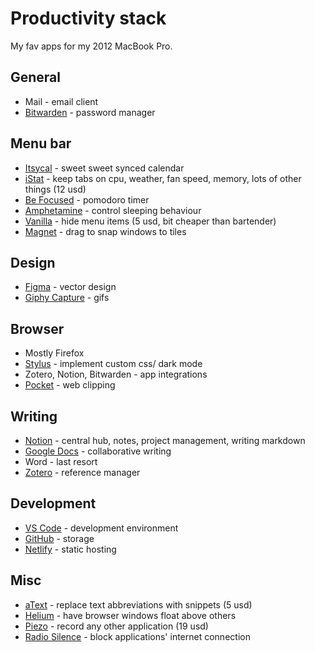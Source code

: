 # Productivity stack

My fav apps for my 2012 MacBook Pro.

## General

- Mail - email client
- [Bitwarden](https://bitwarden.com/) - password manager

## Menu bar

- [Itsycal](https://www.mowglii.com/itsycal/) - sweet sweet synced calendar
- [iStat](https://bjango.com/mac/istatmenus/) - keep tabs on cpu, weather, fan speed, memory, lots of other things (12 usd)
- [Be Focused](https://xwavesoft.com/be-focused-pro-for-iphone-ipad-mac-os-x.html) - pomodoro timer
- [Amphetamine](https://roaringapps.com/app/amphetamine) - control sleeping behaviour
- [Vanilla](https://matthewpalmer.net/vanilla/) - hide menu items (5 usd, bit cheaper than bartender)
- [Magnet](https://magnet.crowdcafe.com/) - drag to snap windows to tiles

## Design

- [Figma](https://bitwarden.com/) - vector design
- [Giphy Capture](https://giphy.com/apps/giphycapture) - gifs

## Browser

- Mostly Firefox
- [Stylus](https://add0n.com/stylus.html) - implement custom css/ dark mode
- Zotero, Notion, Bitwarden - app integrations
- [Pocket](https://www.mozilla.org/en-US/firefox/pocket/) - web clipping

## Writing

- [Notion](https://www.notion.so/) - central hub, notes, project management, writing markdown
- [Google Docs](https://docs.google.com/document/u/0/) - collaborative writing
- Word - last resort
- [Zotero](https://www.zotero.org/) - reference manager

## Development

- [VS Code](https://code.visualstudio.com/) - development environment
- [GitHub](https://github.com/) - storage
- [Netlify](https://www.netlify.com/) - static hosting

## Misc

- [aText](https://www.trankynam.com/atext/) - replace text abbreviations with snippets (5 usd)
- [Helium](https://heliumfloats.com/) - have browser windows float above others
- [Piezo](https://rogueamoeba.com/piezo/) - record any other application (19 usd)
- [Radio Silence](https://radiosilenceapp.com/) - block applications' internet connection
